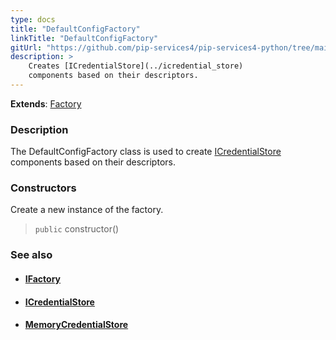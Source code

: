 ```yaml
---
type: docs
title: "DefaultConfigFactory"
linkTitle: "DefaultConfigFactory"
gitUrl: "https://github.com/pip-services4/pip-services4-python/tree/main/pip-services4-config-python"
description: >
    Creates [ICredentialStore](../icredential_store)
    components based on their descriptors.
---
```


**Extends**: [Factory](../../../components/build/factory)

### Description

The DefaultConfigFactory class is used to create [ICredentialStore](../icredential_store) components based on their descriptors.

### Constructors
Create a new instance of the factory.

> `public` constructor()


### See also
- #### [IFactory](../../../components/build/ifactory)
- #### [ICredentialStore](../icredential_store)
- #### [MemoryCredentialStore](../memory_credential_store)

